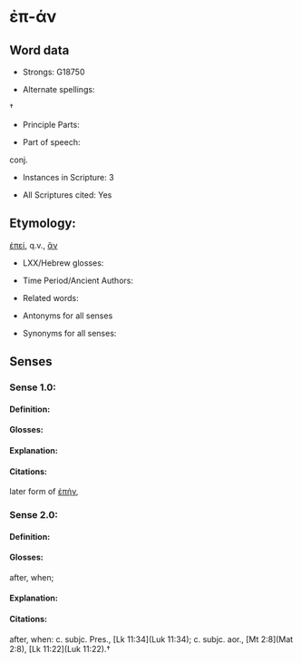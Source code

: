 # ἐπ-άν 

<!-- Status: S2=NeedsEdits -->
<!-- Lexica used for edits:   -->

## Word data

* Strongs: G18750

* Alternate spellings:

† 

* Principle Parts: 


* Part of speech: 

conj.

* Instances in Scripture: 3

* All Scriptures cited: Yes

## Etymology: 

[ἐπεί](), q.v., [ἄν]()

* LXX/Hebrew glosses: 


* Time Period/Ancient Authors: 


* Related words: 

* Antonyms for all senses

* Synonyms for all senses: 


## Senses 


### Sense  1.0: 

#### Definition: 


#### Glosses:



#### Explanation:



#### Citations: 

later form of [ἐπήν](), 

### Sense  2.0: 

#### Definition: 

#### Glosses: 

after, when; 

#### Explanation: 


#### Citations: 

after, when: c. subjc. Pres., [Lk 11:34](Luk 11:34); c. subjc. aor., [Mt 2:8](Mat 2:8), [Lk 11:22](Luk 11:22).†
